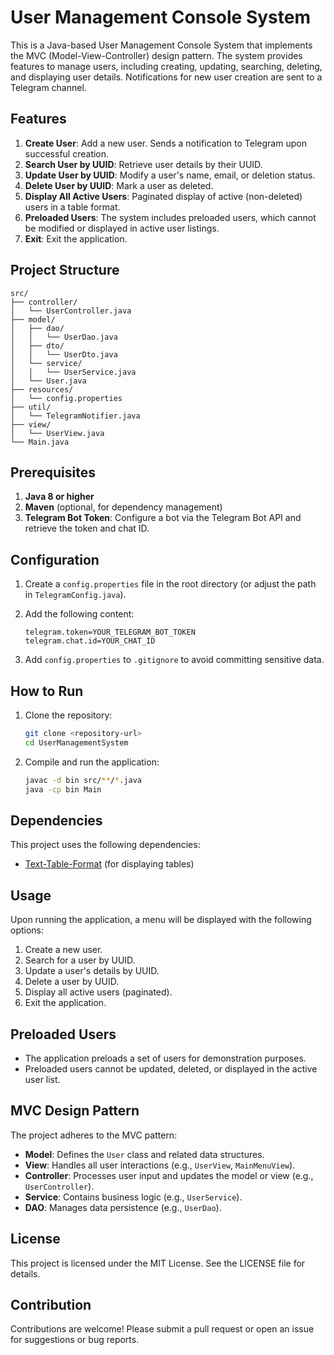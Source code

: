 # User Management Console System

This is a Java-based User Management Console System that implements the MVC (Model-View-Controller) design pattern. The system provides features to manage users, including creating, updating, searching, deleting, and displaying user details. Notifications for new user creation are sent to a Telegram channel.

## Features

1. **Create User**: Add a new user. Sends a notification to Telegram upon successful creation.
2. **Search User by UUID**: Retrieve user details by their UUID.
3. **Update User by UUID**: Modify a user's name, email, or deletion status.
4. **Delete User by UUID**: Mark a user as deleted.
5. **Display All Active Users**: Paginated display of active (non-deleted) users in a table format.
6. **Preloaded Users**: The system includes preloaded users, which cannot be modified or displayed in active user listings.
7. **Exit**: Exit the application.

## Project Structure

```
src/
├── controller/
│   └── UserController.java
├── model/
│   ├── dao/
│   │   └── UserDao.java
│   ├── dto/
│   │   └── UserDto.java
│   └── service/
│   │   └── UserService.java
│   └── User.java
├── resources/
│   └── config.properties
├── util/
│   └── TelegramNotifier.java
├── view/
│   └── UserView.java
└── Main.java
```

## Prerequisites

1. **Java 8 or higher**
2. **Maven** (optional, for dependency management)
3. **Telegram Bot Token**: Configure a bot via the Telegram Bot API and retrieve the token and chat ID.

## Configuration

1. Create a `config.properties` file in the root directory (or adjust the path in `TelegramConfig.java`).
2. Add the following content:

    ```properties
    telegram.token=YOUR_TELEGRAM_BOT_TOKEN
    telegram.chat.id=YOUR_CHAT_ID
    ```
3. Add `config.properties` to `.gitignore` to avoid committing sensitive data.

## How to Run

1. Clone the repository:

    ```bash
    git clone <repository-url>
    cd UserManagementSystem
    ```

2. Compile and run the application:

    ```bash
    javac -d bin src/**/*.java
    java -cp bin Main
    ```

## Dependencies

This project uses the following dependencies:

- [Text-Table-Format](https://github.com/dhlee347/text-table-format) (for displaying tables)

## Usage

Upon running the application, a menu will be displayed with the following options:

1. Create a new user.
2. Search for a user by UUID.
3. Update a user's details by UUID.
4. Delete a user by UUID.
5. Display all active users (paginated).
6. Exit the application.

## Preloaded Users

- The application preloads a set of users for demonstration purposes.
- Preloaded users cannot be updated, deleted, or displayed in the active user list.

## MVC Design Pattern

The project adheres to the MVC pattern:

- **Model**: Defines the `User` class and related data structures.
- **View**: Handles all user interactions (e.g., `UserView`, `MainMenuView`).
- **Controller**: Processes user input and updates the model or view (e.g., `UserController`).
- **Service**: Contains business logic (e.g., `UserService`).
- **DAO**: Manages data persistence (e.g., `UserDao`).

## License

This project is licensed under the MIT License. See the LICENSE file for details.

## Contribution

Contributions are welcome! Please submit a pull request or open an issue for suggestions or bug reports.
